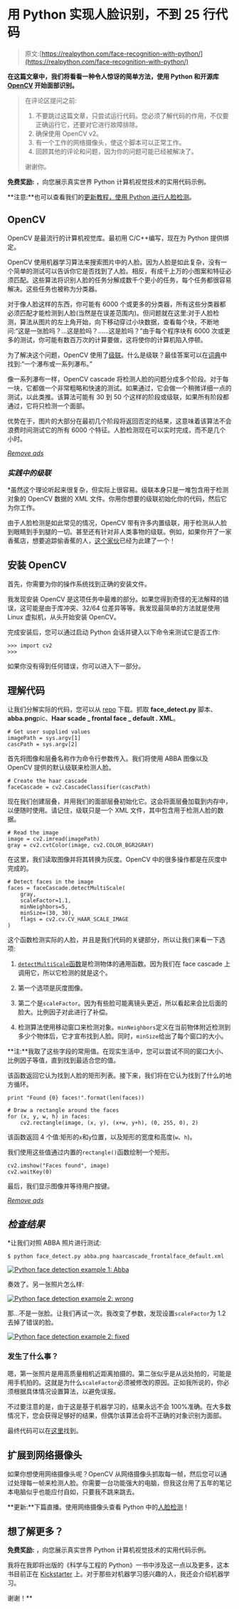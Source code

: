 # 用 Python 实现人脸识别，不到 25 行代码

> 原文:[https://realpython.com/face-recognition-with-python/](https://realpython.com/face-recognition-with-python/)

**在这篇文章中，我们将看看一种令人惊讶的简单方法，使用 Python 和开源库 [OpenCV](http://opencv.org/) 开始面部识别。**

> 在评论区提问之前:
> 
> 1.  不要跳过这篇文章，只尝试运行代码。您必须了解代码的作用，不仅要正确运行它，还要对它进行故障排除。
> 2.  确保使用 OpenCV v2。
> 3.  有一个工作的网络摄像头，使这个脚本可以正常工作。
> 4.  回顾其他的评论和问题，因为你的问题可能已经被解决了。
> 
> 谢谢你。

**免费奖励:** ，向您展示真实世界 Python 计算机视觉技术的实用代码示例。

**注意:**也可以查看我们的[更新教程，使用 Python 进行人脸检测](https://realpython.com/traditional-face-detection-python/)。

## OpenCV

OpenCV 是最流行的计算机视觉库。最初用 C/C++编写，现在为 Python 提供绑定。

OpenCV 使用机器学习算法来搜索图片中的人脸。因为人脸是如此复杂，没有一个简单的测试可以告诉你它是否找到了人脸。相反，有成千上万的小图案和特征必须匹配。这些算法将识别人脸的任务分解成数千个更小的任务，每个任务都很容易解决。这些任务也被称为分类器。

对于像人脸这样的东西，你可能有 6000 个或更多的分类器，所有这些分类器都必须匹配才能检测到人脸(当然是在误差范围内)。但问题就在这里:对于人脸检测，算法从图片的左上角开始，向下移动穿过小块数据，查看每个块，不断地问:“这是一张脸吗？…这是脸吗？……这是脸吗？”由于每个程序块有 6000 次或更多的测试，你可能有数百万次的计算要做，这将使你的计算机陷入停顿。

为了解决这个问题，OpenCV 使用了[级联](http://docs.opencv.org/modules/objdetect/doc/cascade_classification.html)。什么是级联？最佳答案可以在[词典](http://dictionary.reference.com/browse/cascade)中找到:“一个瀑布或一系列瀑布。”

像一系列瀑布一样，OpenCV cascade 将检测人脸的问题分成多个阶段。对于每一块，它都做一个非常粗略和快速的测试。如果通过，它会做一个稍微详细一点的测试，以此类推。该算法可能有 30 到 50 个这样的阶段或级联，如果所有阶段都通过，它将只检测一个面部。

优势在于，图片的大部分在最初几个阶段将返回否定的结果，这意味着该算法不会浪费时间测试它的所有 6000 个特征。人脸检测现在可以实时完成，而不是几个小时。

[*Remove ads*](/account/join/)

### *实践中的级联*

 *虽然这个理论听起来很复杂，但实际上很容易。级联本身只是一堆包含用于检测对象的 OpenCV 数据的 XML 文件。你用你想要的级联初始化你的代码，然后它为你工作。

由于人脸检测是如此常见的情况，OpenCV 带有许多内置级联，用于检测从人脸到眼睛到手到腿的一切。甚至还有针对非人类事物的级联。例如，如果你开了一家香蕉店，想要追踪偷香蕉的人，[这个家伙](http://coding-robin.de/2013/07/22/train-your-own-opencv-haar-classifier.html)已经为此建了一个！

## 安装 OpenCV

首先，你需要为你的操作系统找到正确的安装文件。

我发现安装 OpenCV 是这项任务中最难的部分。如果您得到奇怪的无法解释的错误，这可能是由于库冲突、32/64 位差异等等。我发现最简单的方法就是使用 Linux 虚拟机，从头开始安装 OpenCV。

完成安装后，您可以通过启动 Python 会话并键入以下命令来测试它是否工作:

>>>

```
>>> import cv2
>>>
```

如果你没有得到任何错误，你可以进入下一部分。

## 理解代码

让我们分解实际的代码，您可以从 [repo](https://github.com/shantnu/FaceDetect/) 下载。抓取 **face_detect.py** 脚本、**abba.png**pic、**Haar scade _ frontal face _ default . XML**。

```
# Get user supplied values
imagePath = sys.argv[1]
cascPath = sys.argv[2]
```

首先将图像和层叠名称作为命令行参数传入。我们将使用 ABBA 图像以及 OpenCV 提供的默认级联来检测人脸。

```
# Create the haar cascade
faceCascade = cv2.CascadeClassifier(cascPath)
```

现在我们创建层叠，并用我们的面部层叠初始化它。这会将面层叠加载到内存中，以便随时使用。请记住，级联只是一个 XML 文件，其中包含用于检测人脸的数据。

```
# Read the image
image = cv2.imread(imagePath)
gray = cv2.cvtColor(image, cv2.COLOR_BGR2GRAY)
```

在这里，我们读取图像并将其转换为灰度。OpenCV 中的很多操作都是在灰度中完成的。

```
# Detect faces in the image
faces = faceCascade.detectMultiScale(
    gray,
    scaleFactor=1.1,
    minNeighbors=5,
    minSize=(30, 30),
    flags = cv2.cv.CV_HAAR_SCALE_IMAGE
)
```

这个函数检测实际的人脸，并且是我们代码的关键部分，所以让我们来看一下选项:

1.  [`detectMultiScale`函数](http://docs.opencv.org/modules/objdetect/doc/cascade_classification.html#cascadeclassifier-detectmultiscale)是检测物体的通用函数。因为我们在 face cascade 上调用它，所以它检测的就是这个。

2.  第一个选项是灰度图像。

3.  第二个是`scaleFactor`。因为有些脸可能离镜头更近，所以看起来会比后面的脸大。比例因子对此进行了补偿。

4.  检测算法使用移动窗口来检测对象。`minNeighbors`定义在当前物体附近检测到多少个物体后，它才宣布找到人脸。同时，`minSize`给出了每个窗口的大小。

**注:**我取了这些字段的常用值。在现实生活中，您可以尝试不同的窗口大小、比例因子等值，直到找到最适合您的值。

该函数返回它认为找到人脸的矩形列表。接下来，我们将在它认为找到了什么的地方循环。

```
print "Found {0} faces!".format(len(faces))

# Draw a rectangle around the faces
for (x, y, w, h) in faces:
    cv2.rectangle(image, (x, y), (x+w, y+h), (0, 255, 0), 2)
```

该函数返回 4 个值:矩形的`x`和`y`位置，以及矩形的宽度和高度(`w`、`h`)。

我们使用这些值通过内置的`rectangle()`函数绘制一个矩形。

```
cv2.imshow("Faces found", image)
cv2.waitKey(0)
```

最后，我们显示图像并等待用户按键。

[*Remove ads*](/account/join/)

## *检查结果*

 *让我们对照 ABBA 照片进行测试:

```
$ python face_detect.py abba.png haarcascade_frontalface_default.xml
```

[![Python face detection example 1: Abba](img/9353a6362a33309e672a6a89b109c75a.png)](https://files.realpython.com/media/face-detection-abba.ea2dcc6d3bda.jpg)

奏效了。另一张照片怎么样:

[![Python face detection example 2: wrong](img/3a2ff5c0c39460133d18eb867369058f.png)](https://files.realpython.com/media/face-detection-example-2-wrong.874b05d5c1c3.jpg)

那…不是一张脸。让我们再试一次。我改变了参数，发现设置`scaleFactor`为 1.2 去掉了错误的脸。

[![Python face detection example 2: fixed](img/d523e4c725a7b71f04ccabc3bee79ddf.png)](https://files.realpython.com/media/face-detection-example-2-right.413ecb338dc3.jpg)

### 发生了什么事？

嗯，第一张照片是用高质量相机近距离拍摄的。第二张似乎是从远处拍的，可能是用手机拍的。这就是为什么`scaleFactor`必须被修改的原因。正如我所说的，你必须根据具体情况设置算法，以避免误报。

不过要注意的是，由于这是基于机器学习的，结果永远不会 100%准确。在大多数情况下，您会获得足够好的结果，但偶尔该算法会将不正确的对象识别为面部。

最终代码可以在[这里](https://github.com/shantnu/FaceDetect)找到。

## 扩展到网络摄像头

如果你想使用网络摄像头呢？OpenCV 从网络摄像头抓取每一帧，然后您可以通过处理每一帧来检测人脸。你需要一台功能强大的电脑，但我这台用了五年的笔记本电脑似乎也能应付自如，只要我不跳来跳去。

**更新:**下篇直播。使用网络摄像头查看 Python 中的[人脸检测](https://realpython.com/face-detection-in-python-using-a-webcam/)！

## 想了解更多？

**免费奖励:** ，向您展示真实世界 Python 计算机视觉技术的实用代码示例。

我将在我即将出版的《科学与工程的 Python》一书中涉及这一点以及更多，这本书目前正在 [Kickstarter](https://www.kickstarter.com/projects/513736598/python-for-science-and-engineering) 上。对于那些对机器学习感兴趣的人，我还会介绍机器学习。

谢谢！**